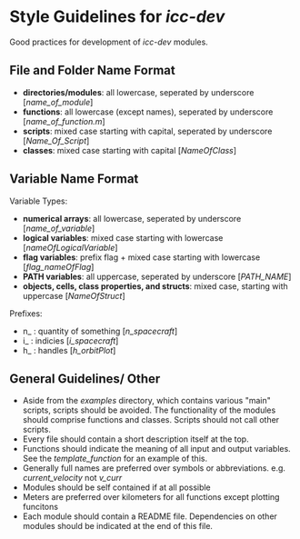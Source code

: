 # Style Guidelines for *icc-dev*
Good practices for development of *icc-dev* modules. 
 
## File and Folder Name Format
- __directories/modules__: all lowercase, seperated by underscore [*name_of_module*]
- __functions__: all lowercase (except names), seperated by underscore [*name_of_function.m*]
- __scripts__: mixed case starting with capital, seperated by underscore [*Name_Of_Script*] 
- __classes__: mixed case starting with capital [*NameOfClass*]

## Variable Name Format 
Variable Types:
- __numerical arrays__: all lowercase, seperated by underscore [*name_of_variable*]
- __logical variables__: mixed case starting with lowercase [*nameOfLogicalVariable*]
- __flag variables__: prefix flag + mixed case starting with lowercase [*flag_nameOfFlag*]
- __PATH variables__: all uppercase, seperated by underscore [*PATH_NAME*]
- __objects, cells, class properties, and structs__: mixed case, starting with uppercase [*NameOfStruct*]

Prefixes: 
- n_  : quantity of something  [*n_spacecraft*]
- i_ : indicies [*i_spacecraft*]
- h_ : handles [*h_orbitPlot*]

## General Guidelines/ Other 
- Aside from the *examples* directory, which contains various "main" scripts, scripts should be avoided. The functionality of the modules should comprise functions and classes. Scripts should not call other scripts.
- Every file should contain a short description itself at the top.  
- Functions should indicate the meaning of all input and output variables. See the *template_function* for an example of this. 
- Generally full names are preferred over symbols or abbreviations. e.g. *current_velocity* not *v_curr*
- Modules should be self contained if at all possible 
- Meters are preferred over kilometers for all functions except plotting funcitons
- Each module should contain a README file. Dependencies on other modules should be indicated at the end of this file.